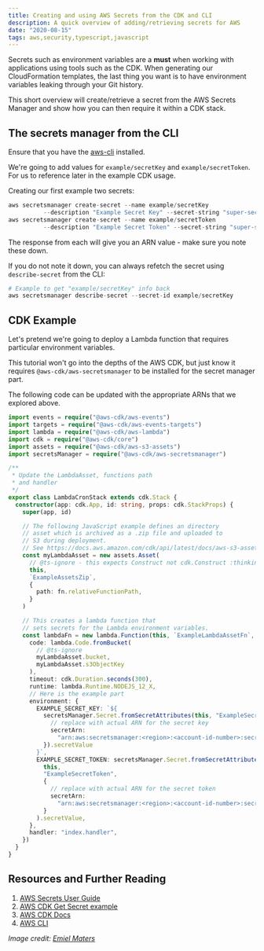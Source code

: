 ```yaml
---
title: Creating and using AWS Secrets from the CDK and CLI
description: A quick overview of adding/retrieving secrets for AWS
date: "2020-08-15"
tags: aws,security,typescript,javascript
---
```


Secrets such as environment variables are a **must** when working with applications using tools such as the CDK. When generating our CloudFormation templates, the last thing you want is to have environment variables leaking through your Git history.

This short overview will create/retrieve a secret from the AWS Secrets Manager and show how you can then require it within a CDK stack.



## The secrets manager from the CLI

Ensure that you have the [aws-cli](https://aws.amazon.com/cli/) installed.

We're going to add values for `example/secretKey` and `example/secretToken`. For us to reference later in the example CDK usage.

Creating our first example two secrets:

```s
aws secretsmanager create-secret --name example/secretKey
          --description "Example Secret Key" --secret-string "super-secret-key"
aws secretsmanager create-secret --name example/secretToken
          --description "Example Secret Token" --secret-string "super-secret-token"
```

The response from each will give you an ARN value - make sure you note these down.

If you do not note it down, you can always refetch the secret using `describe-secret` from the CLI:

```s
# Example to get "example/secretKey" info back
aws secretsmanager describe-secret --secret-id example/secretKey
```



## CDK Example

Let's pretend we're going to deploy a Lambda function that requires particular environment variables.

This tutorial won't go into the depths of the AWS CDK, but just know it requires `@aws-cdk/aws-secretsmanager` to be installed for the secret manager part.

The following code can be updated with the appropriate ARNs that we explored above.

```ts
import events = require("@aws-cdk/aws-events")
import targets = require("@aws-cdk/aws-events-targets")
import lambda = require("@aws-cdk/aws-lambda")
import cdk = require("@aws-cdk/core")
import assets = require("@aws-cdk/aws-s3-assets")
import secretsManager = require("@aws-cdk/aws-secretsmanager")

/**
 * Update the LambdaAsset, functions path
 * and handler
 */
export class LambdaCronStack extends cdk.Stack {
  constructor(app: cdk.App, id: string, props: cdk.StackProps) {
    super(app, id)

    // The following JavaScript example defines an directory
    // asset which is archived as a .zip file and uploaded to
    // S3 during deployment.
    // See https://docs.aws.amazon.com/cdk/api/latest/docs/aws-s3-assets-readme.html
    const myLambdaAsset = new assets.Asset(
      // @ts-ignore - this expects Construct not cdk.Construct :thinking:
      this,
      `ExampleAssetsZip`,
      {
        path: fn.relativeFunctionPath,
      }
    )

    // This creates a lambda function that
    // sets secrets for the Lambda environment variables.
    const lambdaFn = new lambda.Function(this, `ExampleLambdaAssetFn`, {
      code: lambda.Code.fromBucket(
        // @ts-ignore
        myLambdaAsset.bucket,
        myLambdaAsset.s3ObjectKey
      ),
      timeout: cdk.Duration.seconds(300),
      runtime: lambda.Runtime.NODEJS_12_X,
      // Here is the example part
      environment: {
        EXAMPLE_SECRET_KEY: `${
          secretsManager.Secret.fromSecretAttributes(this, "ExampleSecretKey", {
            // replace with actual ARN for the secret key
            secretArn:
              "arn:aws:secretsmanager:<region>:<account-id-number>:secret:<secret-name>-<random-6-characters>",
          }).secretValue
        }`,
        EXAMPLE_SECRET_TOKEN: secretsManager.Secret.fromSecretAttributes(
          this,
          "ExampleSecretToken",
          {
            // replace with actual ARN for the secret token
            secretArn:
              "arn:aws:secretsmanager:<region>:<account-id-number>:secret:<secret-name>-<random-6-characters>",
          }
        ).secretValue,
      },
      handler: "index.handler",
    })
  }
}
```



## Resources and Further Reading

1. [AWS Secrets User Guide](https://docs.aws.amazon.com/secretsmanager/latest/userguide/tutorials_basic.html)
2. [AWS CDK Get Secret example](https://docs.aws.amazon.com/cdk/latest/guide/get_secrets_manager_value.html)
3. [AWS CDK Docs](https://docs.aws.amazon.com/cdk/api/latest/docs/aws-secretsmanager-readme.html#create-a-new-secret-in-a-stack)
4. [AWS CLI](https://aws.amazon.com/cli/)

_Image credit: [Emiel Maters](https://unsplash.com/@emielmaters)_